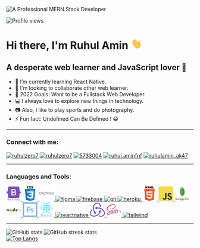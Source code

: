 ![A Professional MERN Stack Developer](https://i.ibb.co/LR7kLH0/Linked-In-Banner.jpg)


![Profile views](https://gpvc.arturio.dev/ruhulzero7) 

# Hi there, I'm Ruhul Amin <img src="https://raw.githubusercontent.com/ABSphreak/ABSphreak/master/gifs/Hi.gif" width="30px">

##  A desperate web learner and JavaScript lover 🧡

- 🌱 I’m currently learning React Native.
- 👯 I'm looking to collaborate other web learner. 
- 🥅 2022 Goals: Want to be a Fullstack Web Developer.
- 💻 I always love to explore new things in technology.
- 📷 Also, I like to play sports and do photography.
- ⚡ Fun fact: Undefined Can Be Defined ! 😁

---
<h3 align="left">Connect with me:</h3>
<p align="left">
<a href="https://dev.to/ruhulzero7" target="blank"><img align="center" src="https://raw.githubusercontent.com/rahuldkjain/github-profile-readme-generator/master/src/images/icons/Social/devto.svg" alt="ruhulzero7" height="30" width="40" /></a>
<a href="https://linkedin.com/in/ruhulzero7" target="blank"><img align="center" src="https://raw.githubusercontent.com/rahuldkjain/github-profile-readme-generator/master/src/images/icons/Social/linked-in-alt.svg" alt="ruhulzero7" height="30" width="40" /></a>
<a href="https://stackoverflow.com/users/5733004" target="blank"><img align="center" src="https://raw.githubusercontent.com/rahuldkjain/github-profile-readme-generator/master/src/images/icons/Social/stack-overflow.svg" alt="5733004" height="30" width="40" /></a>
<a href="https://fb.com/ruhul.aminfnf" target="blank"><img align="center" src="https://raw.githubusercontent.com/rahuldkjain/github-profile-readme-generator/master/src/images/icons/Social/facebook.svg" alt="ruhul.aminfnf" height="30" width="40" /></a>
<a href="https://www.hackerrank.com/ruhulamin_ak47" target="blank"><img align="center" src="https://raw.githubusercontent.com/rahuldkjain/github-profile-readme-generator/master/src/images/icons/Social/hackerrank.svg" alt="ruhulamin_ak47" height="30" width="40" /></a>
</p>


<!-- ### Languages and Tools:

<code><img height="20" src="https://raw.githubusercontent.com/github/explore/80688e429a7d4ef2fca1e82350fe8e3517d3494d/topics/visual-studio-code/visual-studio-code.png"></code>
<code><img height="20" src="https://github.com/zumrudu-anka/zumrudu-anka/blob/master/images/html5.svg"></code>
<code><img height="20" src="https://github.com/zumrudu-anka/zumrudu-anka/blob/master/images/css.svg"></code>
<code><img height="20" src="https://raw.githubusercontent.com/github/explore/80688e429a7d4ef2fca1e82350fe8e3517d3494d/topics/bootstrap/bootstrap.png"></code>
<code><img height="20" src="https://github.com/zumrudu-anka/zumrudu-anka/blob/master/images/sass.svg"></code>
<code><img height="20" src="https://github.com/zumrudu-anka/zumrudu-anka/blob/master/images/javascript.svg"></code>
<code><img height="20" src="https://raw.githubusercontent.com/github/explore/80688e429a7d4ef2fca1e82350fe8e3517d3494d/topics/typescript/typescript.png"></code>
<code><img height="20" src="https://github.com/zumrudu-anka/zumrudu-anka/blob/master/images/react-original.svg"></code>
<code><img height="20" src="https://github.com/zumrudu-anka/zumrudu-anka/blob/master/images/github.svg"></code>
<code><img height="20" src="https://raw.githubusercontent.com/rahul-jha98/github_readme_icons/main/language_and_tools/square/figma/figma.svg"></code> -->

---

<h3 align="left">Languages and Tools:</h3>
<p align="left"> <a href="https://getbootstrap.com" target="_blank" rel="noreferrer"> <img src="https://raw.githubusercontent.com/devicons/devicon/master/icons/bootstrap/bootstrap-plain-wordmark.svg" alt="bootstrap" width="40" height="40"/> </a> <a href="https://www.w3schools.com/css/" target="_blank" rel="noreferrer"> <img src="https://raw.githubusercontent.com/devicons/devicon/master/icons/css3/css3-original-wordmark.svg" alt="css3" width="40" height="40"/> </a> <a href="https://expressjs.com" target="_blank" rel="noreferrer"> <img src="https://raw.githubusercontent.com/devicons/devicon/master/icons/express/express-original-wordmark.svg" alt="express" width="40" height="40"/> </a> <a href="https://www.figma.com/" target="_blank" rel="noreferrer"> <img src="https://www.vectorlogo.zone/logos/figma/figma-icon.svg" alt="figma" width="40" height="40"/> </a> <a href="https://firebase.google.com/" target="_blank" rel="noreferrer"> <img src="https://www.vectorlogo.zone/logos/firebase/firebase-icon.svg" alt="firebase" width="40" height="40"/> </a> <a href="https://git-scm.com/" target="_blank" rel="noreferrer"> <img src="https://www.vectorlogo.zone/logos/git-scm/git-scm-icon.svg" alt="git" width="40" height="40"/> </a> <a href="https://heroku.com" target="_blank" rel="noreferrer"> <img src="https://www.vectorlogo.zone/logos/heroku/heroku-icon.svg" alt="heroku" width="40" height="40"/> </a> <a href="https://www.w3.org/html/" target="_blank" rel="noreferrer"> <img src="https://raw.githubusercontent.com/devicons/devicon/master/icons/html5/html5-original-wordmark.svg" alt="html5" width="40" height="40"/> </a> <a href="https://developer.mozilla.org/en-US/docs/Web/JavaScript" target="_blank" rel="noreferrer"> <img src="https://raw.githubusercontent.com/devicons/devicon/master/icons/javascript/javascript-original.svg" alt="javascript" width="40" height="40"/> </a> <a href="https://www.mongodb.com/" target="_blank" rel="noreferrer"> <img src="https://raw.githubusercontent.com/devicons/devicon/master/icons/mongodb/mongodb-original-wordmark.svg" alt="mongodb" width="40" height="40"/> </a> <a href="https://nodejs.org" target="_blank" rel="noreferrer"> <img src="https://raw.githubusercontent.com/devicons/devicon/master/icons/nodejs/nodejs-original-wordmark.svg" alt="nodejs" width="40" height="40"/> </a> <a href="https://www.photoshop.com/en" target="_blank" rel="noreferrer"> <img src="https://raw.githubusercontent.com/devicons/devicon/master/icons/photoshop/photoshop-line.svg" alt="photoshop" width="40" height="40"/> </a> <a href="https://reactjs.org/" target="_blank" rel="noreferrer"> <img src="https://raw.githubusercontent.com/devicons/devicon/master/icons/react/react-original-wordmark.svg" alt="react" width="40" height="40"/> </a> <a href="https://reactnative.dev/" target="_blank" rel="noreferrer"> <img src="https://reactnative.dev/img/header_logo.svg" alt="reactnative" width="40" height="40"/> </a> <a href="https://redux.js.org" target="_blank" rel="noreferrer"> <img src="https://raw.githubusercontent.com/devicons/devicon/master/icons/redux/redux-original.svg" alt="redux" width="40" height="40"/> </a> <a href="https://sass-lang.com" target="_blank" rel="noreferrer"> <img src="https://raw.githubusercontent.com/devicons/devicon/master/icons/sass/sass-original.svg" alt="sass" width="40" height="40"/> </a> <a href="https://tailwindcss.com/" target="_blank" rel="noreferrer"> <img src="https://www.vectorlogo.zone/logos/tailwindcss/tailwindcss-icon.svg" alt="tailwind" width="40" height="40"/> </a> </p>

---

![GitHub stats](https://github-readme-stats.vercel.app/api?username=ruhulzero7&show_icons=true)
![GitHub streak stats](https://github-readme-streak-stats.herokuapp.com/?user=ruhulzero7)  
[![Top Langs](https://github-readme-stats.vercel.app/api/top-langs/?username=ruhulzero7)](https://github.com/anuraghazra/github-readme-stats)




 


